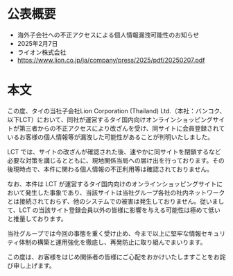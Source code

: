 # 公表概要
- 海外子会社への不正アクセスによる個人情報漏洩可能性のお知らせ
- 2025年2月7日
- ライオン株式会社
- https://www.lion.co.jp/ja/company/press/2025/pdf/20250207.pdf

# 本文
この度、タイの当社子会社Lion Corporation (Thailand) Ltd.（本社：バンコク、以下LCT）において、同社が運営するタイ国内向けオンラインショッピングサイトが第三者からの不正アクセスにより改ざんを受け、同サイトに会員登録されているお客様の個人情報等が漏洩した可能性があることが判明いたしました。

LCT では、サイトの改ざんが確認された後、速やかに同サイトを閉鎖するなど必要な対策を講じるとともに、現地関係当局への届け出を行っております。その後現時点で、本件に関わる個人情報の不正利用等は確認されておりません。

なお、本件は LCT が運営するタイ国内向けのオンラインショッピングサイトにおいて発生した事象であり、当該サイトは当社グループ各社の社内ネットワークとは接続されておらず、他のシステムでの被害は発生しておりません。従いまして、LCT の当該サイト登録会員以外の皆様に影響を与える可能性は極めて低いと推量しております。

当社グループでは今回の事態を重く受け止め、今まで以上に堅牢な情報セキュリティ体制の構築と運用強化を徹底し、再発防止に取り組んでまいります。

この度は、お客様をはじめ関係者の皆様にご心配をおかけいたしますことをお詫び申し上げます。
